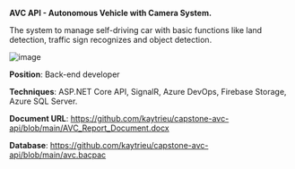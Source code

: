 **AVC API - Autonomous Vehicle with Camera System.**

The system to manage self-driving car with basic functions like land detection, traffic sign recognizes and object detection.

![image](https://user-images.githubusercontent.com/51283541/130737010-299dd8f0-779a-4792-9bd0-0c447951d741.png)

**Position**: Back-end developer

**Techniques**: ASP.NET Core API, SignalR, Azure DevOps, Firebase Storage, Azure SQL Server.

**Document URL**: https://github.com/kaytrieu/capstone-avc-api/blob/main/AVC_Report_Document.docx

**Database**: https://github.com/kaytrieu/capstone-avc-api/blob/main/avc.bacpac
